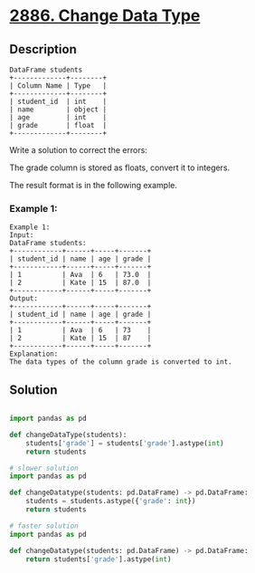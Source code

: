 # [2886. Change Data Type](https://leetcode.com/problems/change-data-type/description/?envType=study-plan-v2&envId=introduction-to-pandas&lang=pythondata)

## Description

```
DataFrame students
+-------------+--------+
| Column Name | Type   |
+-------------+--------+
| student_id  | int    |
| name        | object |
| age         | int    |
| grade       | float  |
+-------------+--------+
```

Write a solution to correct the errors:

The grade column is stored as floats, convert it to integers.

The result format is in the following example.

### Example 1:

```
Example 1:
Input:
DataFrame students:
+------------+------+-----+-------+
| student_id | name | age | grade |
+------------+------+-----+-------+
| 1          | Ava  | 6   | 73.0  |
| 2          | Kate | 15  | 87.0  |
+------------+------+-----+-------+
Output:
+------------+------+-----+-------+
| student_id | name | age | grade |
+------------+------+-----+-------+
| 1          | Ava  | 6   | 73    |
| 2          | Kate | 15  | 87    |
+------------+------+-----+-------+
Explanation: 
The data types of the column grade is converted to int.
```

## Solution

```python

import pandas as pd

def changeDataType(students):
    students['grade'] = students['grade'].astype(int)
    return students

```

```python
# slower solution
import pandas as pd

def changeDatatype(students: pd.DataFrame) -> pd.DataFrame:
    students = students.astype({'grade': int})
    return students
```

```python
# faster solution
import pandas as pd

def changeDatatype(students: pd.DataFrame) -> pd.DataFrame:
    return students['grade'].astype(int)
```
